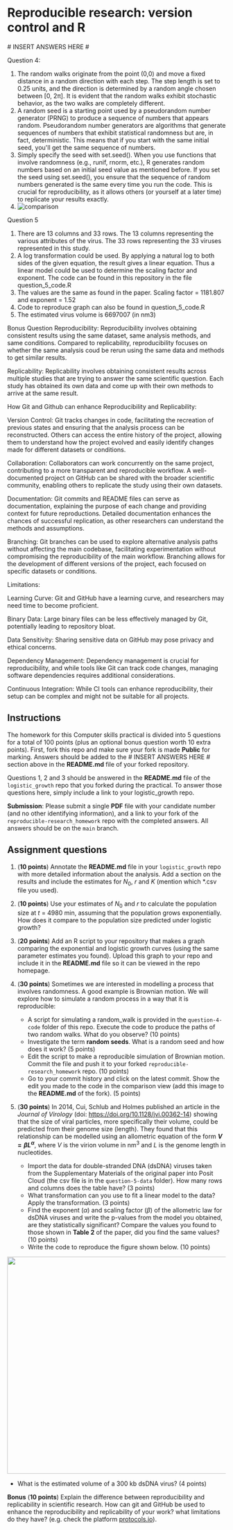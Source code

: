 # Reproducible research: version control and R

\# INSERT ANSWERS HERE #

Question 4:

1. The random walks originate from the point (0,0) and move a fixed distance in a random direction with each step. The step length is set to 0.25 units, and the direction is determined by a random angle chosen between [0, 2π]. It is evident that the random walks exhibit stochastic behavior, as the two walks are completely different.
2. A random seed is a starting point used by a pseudorandom number generator (PRNG) to produce a sequence of numbers that appears random. Pseudorandom number generators are algorithms that generate sequences of numbers that exhibit statistical randomness but are, in fact, deterministic. This means that if you start with the same initial seed, you'll get the same sequence of numbers.
3. Simply specify the seed with set.seed(). When you use functions that involve randomness (e.g., runif, rnorm, etc.), R generates random numbers based on an initial seed value as mentioned before. If you set the seed using set.seed(), you ensure that the sequence of random numbers generated is the same every time you run the code. This is crucial for reproducibility, as it allows others (or yourself at a later time) to replicate your results exactly.
4. ![comparison](https://github.com/NolanLiu01/reproducible-research_homework/assets/150164339/e7294764-e96b-404b-be55-91a53dca249d)

Question 5

1. There are 13 columns and 33 rows. The 13 columns representing the various attributes of the virus. The 33 rows representing the 33 viruses represented in this study.
2. A log transformation could be used. By applying a natural log to both sides of the given equation, the result gives a linear equation. Thus a linear model could be used to determine the scaling factor and exponent. The code can be found in this repository in the file question_5_code.R
3. The values are the same as found in the paper. Scaling factor = 1181.807 and exponent = 1.52
4. Code to reproduce graph can also be found in question_5_code.R
5. The estimated virus volume is 6697007 (in nm3)

Bonus Question 
Reproducibility:
Reproducibility involves obtaining consistent results using the same dataset, same analysis methods, and same conditions. Compared to replicability, reproducibility focuses on whether the same analysis coud be rerun using the same data and methods to get similar results.

Replicability:
Replicability involves obtaining consistent results across multiple studies that are trying to answer the same scientific question. Each study has obtained its own data and come up with their own methods to arrive at the same result. 

How Git and Github can enhance Reproducibility and Replicability:

Version Control:
Git tracks changes in code, facilitating the recreation of previous states and ensuring that the analysis process can be reconstructed. Others can access the entire history of the project, allowing them to understand how the project evolved and easily identify changes made for different datasets or conditions.

Collaboration:
Collaborators can work concurrently on the same project, contributing to a more transparent and reproducible workflow. A well-documented project on GitHub can be shared with the broader scientific community, enabling others to replicate the study using their own datasets.

Documentation:
Git commits and README files can serve as documentation, explaining the purpose of each change and providing context for future reproductions. Detailed documentation enhances the chances of successful replication, as other researchers can understand the methods and assumptions.

Branching:
Git branches can be used to explore alternative analysis paths without affecting the main codebase, facilitating experimentation without compromising the reproducibility of the main workflow. Branching allows for the development of different versions of the project, each focused on specific datasets or conditions.

Limitations:

Learning Curve:
Git and GitHub have a learning curve, and researchers may need time to become proficient.

Binary Data:
Large binary files can be less effectively managed by Git, potentially leading to repository bloat.

Data Sensitivity:
Sharing sensitive data on GitHub may pose privacy and ethical concerns.

Dependency Management:
Dependency management is crucial for reproducibility, and while tools like Git can track code changes, managing software dependencies requires additional considerations.

Continuous Integration:
While CI tools can enhance reproducibility, their setup can be complex and might not be suitable for all projects.

## Instructions

The homework for this Computer skills practical is divided into 5 questions for a total of 100 points (plus an optional bonus question worth 10 extra points). First, fork this repo and make sure your fork is made **Public** for marking. Answers should be added to the # INSERT ANSWERS HERE # section above in the **README.md** file of your forked repository.

Questions 1, 2 and 3 should be answered in the **README.md** file of the `logistic_growth` repo that you forked during the practical. To answer those questions here, simply include a link to your logistic_growth repo.

**Submission**: Please submit a single **PDF** file with your candidate number (and no other identifying information), and a link to your fork of the `reproducible-research_homework` repo with the completed answers. All answers should be on the `main` branch.

## Assignment questions 

1) (**10 points**) Annotate the **README.md** file in your `logistic_growth` repo with more detailed information about the analysis. Add a section on the results and include the estimates for $N_0$, $r$ and $K$ (mention which *.csv file you used).
   
2) (**10 points**) Use your estimates of $N_0$ and $r$ to calculate the population size at $t$ = 4980 min, assuming that the population grows exponentially. How does it compare to the population size predicted under logistic growth? 

3) (**20 points**) Add an R script to your repository that makes a graph comparing the exponential and logistic growth curves (using the same parameter estimates you found). Upload this graph to your repo and include it in the **README.md** file so it can be viewed in the repo homepage.
   
4) (**30 points**) Sometimes we are interested in modelling a process that involves randomness. A good example is Brownian motion. We will explore how to simulate a random process in a way that it is reproducible:

   - A script for simulating a random_walk is provided in the `question-4-code` folder of this repo. Execute the code to produce the paths of two random walks. What do you observe? (10 points)
   - Investigate the term **random seeds**. What is a random seed and how does it work? (5 points)
   - Edit the script to make a reproducible simulation of Brownian motion. Commit the file and push it to your forked `reproducible-research_homework` repo. (10 points)
   - Go to your commit history and click on the latest commit. Show the edit you made to the code in the comparison view (add this image to the **README.md** of the fork). (5 points)

5) (**30 points**) In 2014, Cui, Schlub and Holmes published an article in the *Journal of Virology* (doi: https://doi.org/10.1128/jvi.00362-14) showing that the size of viral particles, more specifically their volume, could be predicted from their genome size (length). They found that this relationship can be modelled using an allometric equation of the form **$`V = \beta L^{\alpha}`$**, where $`V`$ is the virion volume in nm<sup>3</sup> and $`L`$ is the genome length in nucleotides.

   - Import the data for double-stranded DNA (dsDNA) viruses taken from the Supplementary Materials of the original paper into Posit Cloud (the csv file is in the `question-5-data` folder). How many rows and columns does the table have? (3 points)
   - What transformation can you use to fit a linear model to the data? Apply the transformation. (3 points)
   - Find the exponent ($\alpha$) and scaling factor ($\beta$) of the allometric law for dsDNA viruses and write the p-values from the model you obtained, are they statistically significant? Compare the values you found to those shown in **Table 2** of the paper, did you find the same values? (10 points)
   - Write the code to reproduce the figure shown below. (10 points)

  <p align="center">
     <img src="https://github.com/josegabrielnb/reproducible-research_homework/blob/main/question-5-data/allometric_scaling.png" width="600" height="500">
  </p>

  - What is the estimated volume of a 300 kb dsDNA virus? (4 points)

**Bonus** (**10 points**) Explain the difference between reproducibility and replicability in scientific research. How can git and GitHub be used to enhance the reproducibility and replicability of your work? what limitations do they have? (e.g. check the platform [protocols.io](https://www.protocols.io/)).
